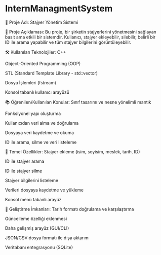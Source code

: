 ﻿# InternManagmentSystem
💼 Proje Adı: Stajyer Yönetim Sistemi




🧠 Proje Açıklaması:
Bu proje, bir şirketin stajyerlerini yönetmesini sağlayan basit ama etkili bir sistemdir. Kullanıcı, stajyer ekleyebilir, silebilir, belirli bir ID ile arama yapabilir ve tüm stajyer bilgilerini görüntüleyebilir.

🛠️ Kullanılan Teknolojiler:
C++

Object-Oriented Programming (OOP)

STL (Standard Template Library - std::vector)

Dosya İşlemleri (fstream)

Konsol tabanlı kullanıcı arayüzü

📚 Öğrenilen/Kullanılan Konular:
Sınıf tasarımı ve nesne yönelimli mantık

Fonksiyonel yapı oluşturma

Kullanıcıdan veri alma ve doğrulama

Dosyaya veri kaydetme ve okuma

ID ile arama, silme ve veri listeleme

🧩 Temel Özellikler:
Stajyer ekleme (isim, soyisim, meslek, tarih, ID)

ID ile stajyer arama

ID ile stajyer silme

Stajyer bilgilerini listeleme

Verileri dosyaya kaydetme ve yükleme

Konsol menü tabanlı arayüz

📁 Geliştirme İmkanları:
Tarih formatı doğrulama ve karşılaştırma

Güncelleme özelliği eklenmesi

Daha gelişmiş arayüz (GUI/CLI)

JSON/CSV dosya formatı ile dışa aktarım

Veritabanı entegrasyonu (SQLite)


